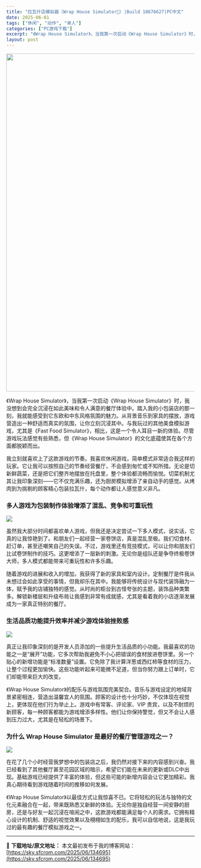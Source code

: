 ```yaml
---
title: "拉瓦什店模拟器（Wrap House Simulator🌯）|Build 18676627|PC中文"
date: 2025-06-01
tags: ["休闲", "动作", "单人"]
categories: ["PC游戏下载"]
excerpt: "《Wrap House Simulator》，当我第一次启动《Wrap House Simulator》时，我没想到会完全沉浸在如此美味和令人满意的餐厅体验中。踏入我的小包装店的那一刻，我就能感受到它东欧和中东风格氛围的魅力。从背景音乐到家具的摆放，游戏营造出一种舒适而真实的氛围，让你立刻沉浸其中。&hellip;"
layout: post
---
```


<img class="aligncenter size-full wp-image-134696" src="https://sky.sfcrom.com/wp-content/uploads/2025/06/2025060102362448.webp" alt="" width="600" height="900" />

<span>《Wrap House Simulator》，当我第一次启动《Wrap House Simulator》时，我没想到会完全沉浸在如此美味和令人满意的餐厅体验中。踏入我的小包装店的那一刻，我就能感受到它东欧和中东风格氛围的魅力。从背景音乐到家具的摆放，游戏营造出一种舒适而真实的氛围，让你立刻沉浸其中。与我玩过的其他美食模拟游戏，尤其是《Fast Food Simulator》，相比，这是一个令人耳目一新的体验。尽管游戏玩法感觉有些熟悉，但《Wrap House Simulator》的文化底蕴使其在各个方面都脱颖而出。</span>

<span>我立刻就喜欢上了这款游戏的节奏。我喜欢休闲游戏，简单模式非常适合我这样的玩家。它让我可以按照自己的节奏经营餐厅，不会感到匆忙或不知所措。无论是切新鲜蔬菜，还是把它们整齐地摆放在托盘里，整个体验都流畅而愉悦。切菜机制尤其让我印象深刻——它不仅充满乐趣，还为厨房模拟增添了亲自动手的感觉。从烤肉到为挑剔的顾客精心包装拉瓦什，每个动作都让人感觉意义非凡。</span>
<h3><span>多人游戏为包装制作体验增添了混乱、竞争和可重玩性</span></h3>
<img src="https://shared.cloudflare.steamstatic.com/store_item_assets/steam/apps/3533100/c3073148f991112660a2ffa29fe187166f616341/ss_c3073148f991112660a2ffa29fe187166f616341.1920x1080.jpg?t=1748595588" />

<span>虽然我大部分时间都喜欢单人游戏，但我还是决定尝试一下多人模式，说实话，它真的让我惊艳到了。和朋友们一起经营一家卷饼店，真是混乱至极。我们切食材、赶订单，甚至还嘲笑自己的失误。不过，游戏里还有竞技模式，可以让你和朋友们比试卷饼制作的技巧。这更增添了一层新的刺激。无论你是组队还是争夺终极卷饼大师，多人模式都能带来可重玩性和许多乐趣。</span>

<span>随着游戏的进展和收入的增加，我获得了新的家具和室内设计。定制餐厅是件我从未想过会如此享受的事情，但我却乐在其中。我能够将传统设计与现代装饰融为一体，赋予我的店铺独特的感觉。从时尚的柜台到古怪夸张的主题，装饰品种类繁多。解锁新楼层和升级布局让我感到非常有成就感，尤其是看着我的小店逐渐发展成为一家真正特别的餐厅。</span>
<h3><span>生活品质功能提升效率并减少游戏体验挫败感</span></h3>
<img src="https://shared.cloudflare.steamstatic.com/store_item_assets/steam/apps/3533100/2de66a56756a6ec45cdd83739ec136938fe2fa52/ss_2de66a56756a6ec45cdd83739ec136938fe2fa52.1920x1080.jpg?t=1748595588" />

<span>真正让我印象深刻的是开发人员添加的一些提升生活品质的小功能。我最喜欢的功能之一是“展开”功能，它多次帮助我避免不小心把错误的食材放进卷饼里。另一个贴心的新增功能是“标准数量”设置。它免除了我计算洋葱或西红柿等食材的压力，让整个过程更加愉快。这些功能听起来可能微不足道，但当你努力跟上订单时，它们却能带来巨大的改变。</span>

<span>《Wrap House Simulator》的配乐与游戏氛围完美契合。音乐与游戏设定的地域背景紧密相连，营造出温馨宜人的氛围。顾客的设计也十分巧妙，不仅体现在视觉上，更体现在他们行为举止上。游戏中有常客、评论家、VIP 贵宾，以及不耐烦的新顾客，每一种顾客都能为游戏增添多样性。他们让你保持警觉，但又不会让人感到压力过大，尤其是在轻松的场景下。</span>
<h3><span>为什么 Wrap House Simulator 是最好的餐厅管理游戏之一？</span></h3>
<img src="https://shared.cloudflare.steamstatic.com/store_item_assets/steam/apps/3533100/856512c98469b77912295c3f2e4f1d80db762d49/ss_856512c98469b77912295c3f2e4f1d80db762d49.1920x1080.jpg?t=1748595588" />

<span>在花了几个小时经营我梦想中的包装店之后，我仍然对接下来的内容感到兴奋。我已经看到了其他餐厅甚至花园区域的暗示，希望它们能在未来的更新或DLC中出现。基础游戏已经提供了丰富的体验，但这些可能的新增内容会让它更加精彩。我真心期待看到游戏随着时间的推移如何发展。</span>

<span>《Wrap House Simulator》以最佳方式让我惊喜不已。它将轻松的玩法与独特的文化元素融合在一起，带来既熟悉又新鲜的体验。无论你是独自经营一间安静的厨房，还是与好友一起沉浸在喧闹之中，这款游戏都能满足每个人的需求。它拥有精心设计的机制、舒适的视觉效果以及栩栩如生的配乐，我可以自信地说，这是我玩过的最有趣的餐厅模拟游戏之一。</span>

---
📖 **下载地址/原文地址：** 本文最初发布于我的博客网站：[https://sky.sfcrom.com/2025/06/134695](https://sky.sfcrom.com/2025/06/134695)

